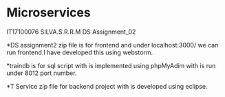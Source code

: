 # Microservices
IT17100076
SILVA.S.R.R.M
DS Assignment_02

*DS assignment2 zip file is for frontend and under localhost:3000/ we can run frontend.I have developed 
 this using webstorm.
 
*traindb is for sql script with is implemented using phpMyAdim with is run under 8012 port number.

*T Service zip file for backend project with is developed using eclipse.
